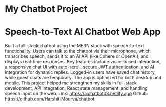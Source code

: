 # My Chatbot Project

# Speech-to-Text AI Chatbot Web App

Built a full-stack chatbot using the MERN stack with speech-to-text functionality. Users can talk to the chatbot via their microphone, which transcribes speech, sends it to an AI API (like Cohere or OpenAI), and displays real-time responses.
Key features include voice-based interaction, a responsive chat UI with auto-scroll, secure JWT authentication, and AI integration for dynamic replies. Logged-in users have saved chat history, while guest chats are temporary. The app is optimized for both desktop and mobile.
This project helped me strengthen my skills in full-stack development, API integration, React state management, and handling speech input on the web.
Link: https://aichatbot03.netlify.app
Github: https://github.com/Harshit-Mourya/chatbot
